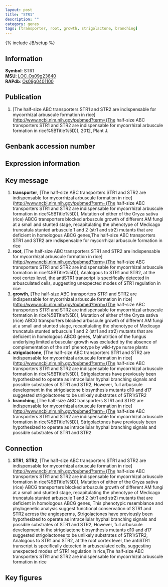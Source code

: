 ```yaml
---
layout: post
title: "STR1"
description: ""
category: genes
tags: [transporter, root, growth, strigolactone, branching]
---
```

{% include JB/setup %}

## Information
__Symbol__: STR1  
__MSU__: [LOC_Os09g23640](http://rice.plantbiology.msu.edu/cgi-bin/ORF_infopage.cgi?orf=LOC_Os09g23640)  
__RAPdb__: [Os09g0401100](http://rapdb.dna.affrc.go.jp/viewer/gbrowse_details/irgsp1?name=Os09g0401100)  

## Publication
1. [The half-size ABC transporters STR1 and STR2 are indispensable for mycorrhizal arbuscule formation in rice](http://www.ncbi.nlm.nih.gov/pubmed?term=(The half-size ABC transporters STR1 and STR2 are indispensable for mycorrhizal arbuscule formation in rice%5BTitle%5D)), 2012, Plant J.

## Genbank accession number

## Expression information

## Key message
1. __transporter__, [The half-size ABC transporters STR1 and STR2 are indispensable for mycorrhizal arbuscule formation in rice](http://www.ncbi.nlm.nih.gov/pubmed?term=(The half-size ABC transporters STR1 and STR2 are indispensable for mycorrhizal arbuscule formation in rice%5BTitle%5D)),  Mutation of either of the Oryza sativa (rice) ABCG transporters blocked arbuscule growth of different AM fungi at a small and stunted stage, recapitulating the phenotype of Medicago truncatula stunted arbuscule 1 and 2 (str1 and str2) mutants that are deficient in homologous ABCG genes,The half-size ABC transporters STR1 and STR2 are indispensable for mycorrhizal arbuscule formation in rice
2. __root__, [The half-size ABC transporters STR1 and STR2 are indispensable for mycorrhizal arbuscule formation in rice](http://www.ncbi.nlm.nih.gov/pubmed?term=(The half-size ABC transporters STR1 and STR2 are indispensable for mycorrhizal arbuscule formation in rice%5BTitle%5D)),  Analogous to STR1 and STR2, at the root cortex level, the antiSTR1 transcript is specifically detected in arbusculated cells, suggesting unexpected modes of STR1 regulation in rice
3. __growth__, [The half-size ABC transporters STR1 and STR2 are indispensable for mycorrhizal arbuscule formation in rice](http://www.ncbi.nlm.nih.gov/pubmed?term=(The half-size ABC transporters STR1 and STR2 are indispensable for mycorrhizal arbuscule formation in rice%5BTitle%5D)),  Mutation of either of the Oryza sativa (rice) ABCG transporters blocked arbuscule growth of different AM fungi at a small and stunted stage, recapitulating the phenotype of Medicago truncatula stunted arbuscule 1 and 2 (str1 and str2) mutants that are deficient in homologous ABCG genes, Malnutrition of the fungus underlying limited arbuscular growth was excluded by the absence of complementation of the str1 phenotype by wild-type nurse plants
4. __strigolactone__, [The half-size ABC transporters STR1 and STR2 are indispensable for mycorrhizal arbuscule formation in rice](http://www.ncbi.nlm.nih.gov/pubmed?term=(The half-size ABC transporters STR1 and STR2 are indispensable for mycorrhizal arbuscule formation in rice%5BTitle%5D)),  Strigolactones have previously been hypothesized to operate as intracellular hyphal branching signals and possible substrates of STR1 and STR2, However, full arbuscule development in the strigolactone biosynthesis mutants d10 and d17 suggested strigolactones to be unlikely substrates of STR1/STR2
5. __branching__, [The half-size ABC transporters STR1 and STR2 are indispensable for mycorrhizal arbuscule formation in rice](http://www.ncbi.nlm.nih.gov/pubmed?term=(The half-size ABC transporters STR1 and STR2 are indispensable for mycorrhizal arbuscule formation in rice%5BTitle%5D)),  Strigolactones have previously been hypothesized to operate as intracellular hyphal branching signals and possible substrates of STR1 and STR2

## Connection
1. __STR1__, __STR2__, [The half-size ABC transporters STR1 and STR2 are indispensable for mycorrhizal arbuscule formation in rice](http://www.ncbi.nlm.nih.gov/pubmed?term=(The half-size ABC transporters STR1 and STR2 are indispensable for mycorrhizal arbuscule formation in rice%5BTitle%5D)),  Mutation of either of the Oryza sativa (rice) ABCG transporters blocked arbuscule growth of different AM fungi at a small and stunted stage, recapitulating the phenotype of Medicago truncatula stunted arbuscule 1 and 2 (str1 and str2) mutants that are deficient in homologous ABCG genes, This phenotypic resemblance and phylogenetic analysis suggest functional conservation of STR1 and STR2 across the angiosperms, Strigolactones have previously been hypothesized to operate as intracellular hyphal branching signals and possible substrates of STR1 and STR2, However, full arbuscule development in the strigolactone biosynthesis mutants d10 and d17 suggested strigolactones to be unlikely substrates of STR1/STR2, Analogous to STR1 and STR2, at the root cortex level, the antiSTR1 transcript is specifically detected in arbusculated cells, suggesting unexpected modes of STR1 regulation in rice,The half-size ABC transporters STR1 and STR2 are indispensable for mycorrhizal arbuscule formation in rice

## Key figures


